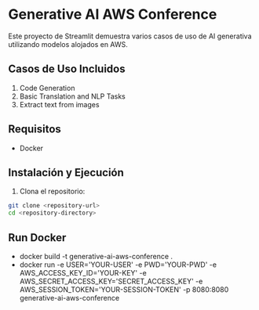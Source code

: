 # Generative AI AWS Conference

Este proyecto de Streamlit demuestra varios casos de uso de AI generativa utilizando modelos alojados en AWS.

## Casos de Uso Incluidos

1. Code Generation
2. Basic Translation and NLP Tasks
3. Extract text from images

## Requisitos

- Docker

## Instalación y Ejecución

1. Clona el repositorio:

```bash
git clone <repository-url>
cd <repository-directory>
```

## Run Docker

- docker build -t generative-ai-aws-conference .
- docker run -e USER='YOUR-USER' -e PWD='YOUR-PWD' -e AWS_ACCESS_KEY_ID='YOUR-KEY' -e AWS_SECRET_ACCESS_KEY='SECRET_ACCESS_KEY' -e AWS_SESSION_TOKEN='YOUR-SESSION-TOKEN' -p 8080:8080 generative-ai-aws-conference
